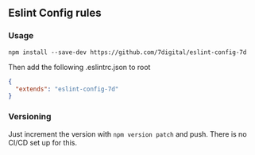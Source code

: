## Eslint Config rules

### Usage

`npm install --save-dev https://github.com/7digital/eslint-config-7d`

Then add the following .eslintrc.json to root

```json
{
  "extends": "eslint-config-7d"
}
```

### Versioning

Just increment the version with `npm version patch` and push. There is no CI/CD set up for this.